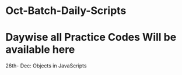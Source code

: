 # Oct-Batch-Daily-Scripts

<h1>Daywise all Practice Codes Will be available here</h1>

26th- Dec: Objects in JavaScripts
